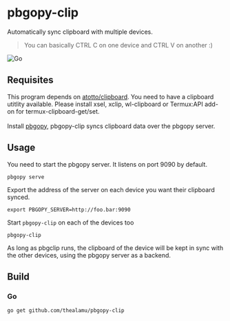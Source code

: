 # pbgopy-clip

Automatically sync clipboard with multiple devices.

> You can basically CTRL C on one device and CTRL V on another :)

![Go](https://github.com/thealamu/pbgopy-clip/workflows/Go/badge.svg)

## Requisites

This program depends on [atotto/clipboard](https://github.com/atotto/clipboard).
You need to have a clipboard utitlity available. Please install xsel, xclip, wl-clipboard or Termux:API add-on for termux-clipboard-get/set.
<br>
<br>
Install [pbgopy](https://github.com/nakabonne/pbgopy), pbgopy-clip syncs clipboard data over the pbgopy server.

## Usage

You need to start the pbgopy server. It listens on port 9090 by default.

```shell
pbgopy serve
```

Export the address of the server on each device you want their clipboard synced.

```shell
export PBGOPY_SERVER=http://foo.bar:9090
```

Start `pbgopy-clip` on each of the devices too

```shell
pbgopy-clip
```

As long as pbgclip runs, the clipboard of the device will be kept in sync with the other devices,
using the pbgopy server as a backend.

## Build

### Go

```shell
go get github.com/thealamu/pbgopy-clip
```
